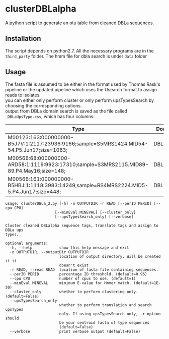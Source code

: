 # clusterDBLalpha
A python script to generate an otu table from cleaned DBLa sequences.

## Installation
The script depends on python2.7. 
All the necessary programs are in the `third_party` folder.
The hmm file for dbla search is under `data` folder

## Usage
The fasta file is assumed to be either in the format used by Thomas Rask's pipeline 
or the updated pipeline which uses the Usearch format to assign reads to isolates.  
you can either only perform cluster or only perform upsTypesSearch by choosing the 
corresponding options.  
output from DBLa domain search is saved as the file called `_DBLaUpsType.csv`, which has four columns:

|Type|Domain|Grouping|Score|
|----|------|:-------:|:---:|
|M00123:163:000000000-B5J7V:1:2117:23936:9166;sample=S5MRS1424.MID54-54.P5.Jun17;size=1063;|DBLa0.22|BC|208.8|
|M00566:68:000000000-ARD58:1:1119:9923:17310;sample=S3MRS2115.MID89-89.P4.May16;size=148;|DBLa1.7|A|175.9|
|M00566:161:000000000-B5HBJ:1:1118:3983:14249;sample=RS4MRS2224.MID5-5.P4.Jun17;size=448;|DBLa1.1|A|203.6|

```
usage: clusterDBLa_2.py [-h] -o OUTPUTDIR -r READ [--perID PERID] [--cpu CPU]
                      [--minEval MINEVAL] [--cluster_only]
                      [--upsTypesSearch_only] [--verbose]

Cluster cleaned DBLalpha sequence tags, translate tags and assign to DBLa ups
types.

optional arguments:
  -h, --help            show this help message and exit
  -o OUTPUTDIR, --outputDir OUTPUTDIR
                        location of output directory. Will be created if it
                        doesn't exist
  -r READ, --read READ  location of fasta file containing sequences.
  --perID PERID         percentage ID threshold. (default=0.96)
  --cpu CPU             number of cpus to use. (default=1)
  --minEval MINEVAL     minimum E-value for Hmmer match. (default=1E-30)
  --cluster_only        whether to perform clustering only. (default=False)
  --upsTypesSearch_only
                        whether to perform translation and search upsTypes
                        only. If using upsTypesSearch only, -r option should
                        be your centroid fasta of type sequences
                        (default=False)
  --verbose             print verbose output (default=False)
```
